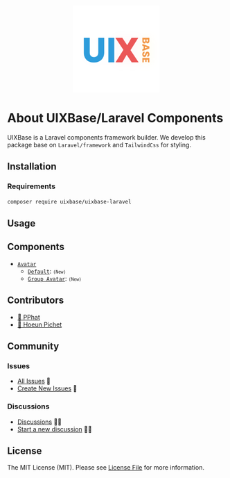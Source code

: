 <p align="center">
    <a href="/" target="_blank">
        <img src="squard-Logo.svg" width="200" alt="UIXBase Logo">
    </a>
</p>


# **About UIXBase/Laravel Components**
UIXBase is a Laravel components framework builder. 
We develop this package base on `Laravel/framework` and `TailwindCss` for styling.

## Installation
### Requirements
```bash
composer require uixbase/uixbase-laravel
```
## Usage

##  Components
-   [`Avatar`](doc/avatars/)
    -   [`Default`](doc/avatars/avatar.md#default-avatar-x-avatar): <small>`(New)`</small>
    -   [`Group Avatar`](doc/avatars/avatar.md#group-avatar-x-groupavatar): <small>`(New)`</small>
##   Contributors

- [🚧 PPhat](https://github.com/pphatDev) 
- [🚧 Hoeun Pichet](https://github.com/HoeunPichet) 
##   Community
###   Issues

- [All Issues](https://github.com/uixbase/uixbase-laravel/issues) 🚧
- [Create New Issues](https://github.com/uixbase/uixbase-laravel/issues/new) 🚧

###   Discussions

- [Discussions](https://github.com/orgs/uixbase/uixbase-laravel/discussions) 📣🔔
- [Start a new discussion](https://github.com/orgs/uixbase/uixbase-laravel/discussions/new?category=q-a) 📣🔔



##   License

The MIT License (MIT). Please see [License File](LICENSE) for more information.
